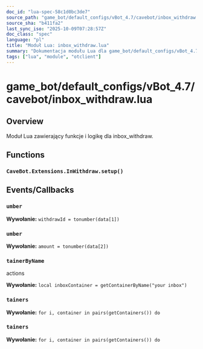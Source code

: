 ```yaml
---
doc_id: "lua-spec-58c1d0bc3de7"
source_path: "game_bot/default_configs/vBot_4.7/cavebot/inbox_withdraw.lua"
source_sha: "b411fa2"
last_sync_iso: "2025-10-09T07:28:57Z"
doc_class: "spec"
language: "pl"
title: "Moduł Lua: inbox_withdraw.lua"
summary: "Dokumentacja modułu Lua dla game_bot/default_configs/vBot_4.7/cavebot/inbox_withdraw.lua"
tags: ["lua", "module", "otclient"]
---
```


# game_bot/default_configs/vBot_4.7/cavebot/inbox_withdraw.lua

## Overview

Moduł Lua zawierający funkcje i logikę dla inbox_withdraw.

## Functions

### `CaveBot.Extensions.InWithdraw.setup()`

## Events/Callbacks

### `umber`

**Wywołanie:** `withdrawId = tonumber(data[1])`

### `umber`

**Wywołanie:** `amount = tonumber(data[2])`

### `tainerByName`

actions

**Wywołanie:** `local inboxContainer = getContainerByName("your inbox")`

### `tainers`

**Wywołanie:** `for i, container in pairs(getContainers()) do`

### `tainers`

**Wywołanie:** `for i, container in pairs(getContainers()) do`
